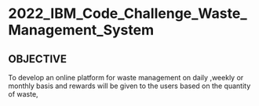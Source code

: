 # 2022_IBM_Code_Challenge_Waste_Management_System

## OBJECTIVE

To develop an online platform for waste management  on daily ,weekly or monthly basis and rewards will be given to the users based on the quantity of waste,

